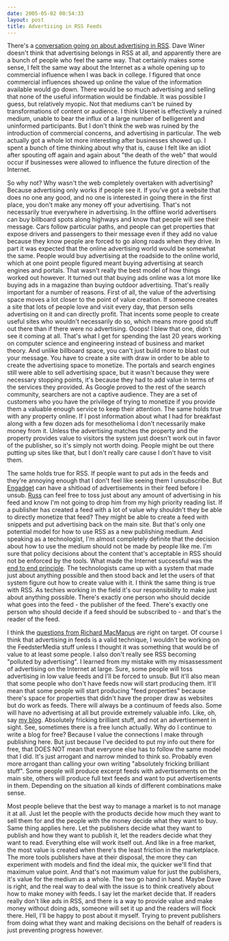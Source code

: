 ```yaml
---
date: 2005-05-02 00:54:33
layout: post
title: Advertising in RSS Feeds
---
```


There's a [conversation going on about advertising in RSS](http://www.reallysimplesyndication.com/2005/04/30#a521). Dave Winer doesn't think that advertising belongs in RSS at all, and apparently there are a bunch of people who feel the same way. That certainly makes some sense, I felt the same way about the Internet as a whole opening up to commercial influence when I was back in college. I figured that once commercial influences showed up online the value of the information available would go down. There would be so much advertising and selling that none of the useful information would be findable. It was possible I guess, but relatively myopic. Not that mediums can't be ruined by transformations of content or audience. I think Usenet is effectively a ruined medium, unable to bear the influx of a large number of belligerent and uninformed participants. But I don't think the web was ruined by the introduction of commercial concerns, and advertising in particular. The web actually got a whole lot more interesting after businesses showed up. I spent a bunch of time thinking about why that is, cause I felt like an idiot after spouting off again and again about "the death of the web" that would occur if businesses were allowed to influence the future direction of the Internet.

So why not? Why wasn't the web completely overtaken with advertising? Because advertising only works if people see it. If you've got a website that does no one any good, and no one is interested in going there in the first place, you don't make any money off your advertising. That's not necessarily true everywhere in advertising. In the offline world advertisers can buy billboard spots along highways and know that people will see their message. Cars follow particular paths, and people can get properties that expose drivers and passengers to their message even if they add no value because they know people are forced to go along roads when they drive. In part it was expected that the online advertising world would be somewhat the same. People would buy advertising at the roadside to the online world, which at one point people figured meant buying advertising at search engines and portals. That wasn't really the best model of how things worked out however. It turned out that buying ads online was a lot more like buying ads in a magazine than buying outdoor advertising. That's really important for a number of reasons. First of all, the value of the advertising space moves a lot closer to the point of value creation. If someone creates a site that lots of people love and visit every day, that person sells advertising on it and can directly profit. That incents some people to create useful sites who wouldn't necessarily do so, which means more good stuff out there than if there were no advertising. Ooops! I blew that one, didn't see it coming at all. That's what I get for spending the last 20 years working on computer science and engineering instead of business and market theory. And unlike billboard space, you can't just build more  to blast out your message. You have to create a site with draw in order to be able to create the advertising space to monetize. The portals and search engines still were able to sell advertising space, but it wasn't because they were necessary stopping points, it's because they had to add value in terms of the services they provided. As Google proved to the rest of the search community, searchers are not a captive audience. They are a set of customers who you have the privilege of trying to monetize if you provide them a valuable enough service to keep their attention. The same holds true with any property online. If I post information about what I had for breakfast along with a few dozen ads for mesothelioma I don't necessarily make money from it. Unless the advertising matches the property and the property provides value to visitors the system just doesn't work out in favor of the publisher, so it's simply not worth doing. People might be out there putting up sites like that, but I don't really care cause I don't have to visit them.

The same holds true for RSS. If people want to put ads in the feeds and they're annoying enough that I don't feel like seeing them I unsubscribe. But [Engadget](http://www.engadget.com/) can have a shitload of advertisements in their feed before I unsub. [Russ](http://www.russellbeattie.com/notebook/) can feel free to toss just about any amount of advertising in his feed and know I'm not going to drop him from my high priority reading list. If a publisher has created a feed with a lot of value why shouldn't they be able to directly monetize that feed? They might be able to create a feed with snippets and put advertising back on the main site. But that's only one potential model for how to use RSS as a new publishing medium. And speaking as a technologist, I'm almost completely definite that the decision about how to use the medium should not be made by people like me. I'm sure that policy decisions about the content that's acceptable in RSS should not be enforced by the tools. What made the Internet successful was the [end to end principle](http://en.wikipedia.org/wiki/End-to-end_principle). The technologists came up with a system that made just about anything possible and then stood back and let the users of that system figure out how to create value with it. I think the same thing is true with RSS. As techies working in the field it's our responsibility to make just about anything possible. There's exactly one person who should decide what goes into the feed - the publisher of the feed. There's exactly one person who should decide if a feed should be subscribed to - and that's the reader of the feed.

I think the [questions from Richard MacManus](http://www.readwriteweb.com/archives/002708.php) are right on target. Of course I think that advertising in feeds is a valid technique, I wouldn't be working on the FeedsterMedia stuff unless I thought it was something that would be of value to at least some people. I also don't really see RSS becoming "polluted by advertising". I learned from my mistake with my misassessment of advertising on the Internet at large. Sure, some people will toss advertising in low value feeds and I'll be forced to unsub. But it'll also mean that some people who don't have feeds now will start producing them. It'll mean that some people will start producing "feed properties" because there's space for properties that didn't have the proper draw as websites but do work as feeds. There will always be a continuum of feeds also. Some will have no advertising at all but provide extremely valuable info. Like, oh, say [my blog](http://www.bitsplitter.net/blog/). Absolutely fricking brilliant stuff, and not an advertisement in sight. See, sometimes there is a free lunch actually. Why do I continue to write a blog for free? Because I value the connections I make through publishing here. But just because I've decided to put my info out there for free, that DOES NOT mean that everyone else has to follow the same model that I did. It's just arrogant and narrow minded to think so. Probably even more arrogant than calling your own writing "absolutely fricking brilliant stuff". Some people will produce excerpt feeds with advertisements on the main site, others will produce full text feeds and want to put advertisements in them. Depending on the situation all kinds of different combinations make sense.

Most people believe that the best way to manage a market is to not manage it at all. Just let the people with the products decide how much they want to sell them for and the people with the money decide what they want to buy. Same thing applies here. Let the publishers decide what they want to publish and how they want to publish it, let the readers decide what they want to read. Everything else will work itself out. And like in a free market, the most value is created when there's the least friction in the marketplace. The more tools publishers have at their disposal, the more they can experiment with models and find the ideal mix, the quicker we'll find that maximum value point. And that's not maximum value for just the publishers, it's value for the medium as a whole. The two go hand in hand. Maybe Dave is right, and the real way to deal with the issue is to think creatively about how to make money with feeds. I say let the market decide that. If readers really don't like ads in RSS, and there is a way to provide value and make money without doing ads, someone will set it up and the readers will flock there. Hell, I'll be happy to post about it myself. Trying to prevent publishers from doing what they want and making decisions on the behalf of readers is just preventing progress however.
